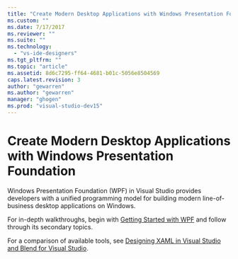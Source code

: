 ```yaml
---
title: "Create Modern Desktop Applications with Windows Presentation Foundation | Microsoft Docs"
ms.custom: ""
ms.date: 7/17/2017
ms.reviewer: ""
ms.suite: ""
ms.technology: 
  - "vs-ide-designers"
ms.tgt_pltfrm: ""
ms.topic: "article"
ms.assetid: 8d6c7295-ff64-4681-b01c-5056e8504569
caps.latest.revision: 3
author: "gewarren"
ms.author: "gewarren"
manager: "ghogen"
ms.prod: "visual-studio-dev15"
---
```

# Create Modern Desktop Applications with Windows Presentation Foundation

Windows Presentation Foundation (WPF) in Visual Studio provides developers with a unified programming model for building modern line-of-business desktop applications on Windows.  

For in-depth walkthroughs, begin with [Getting Started with WPF](../designers/getting-started-with-wpf.md) and follow through its secondary topics.

For a comparison of available tools, see [Designing XAML in Visual Studio and Blend for Visual Studio](../designers/designing-xaml-in-visual-studio.md).